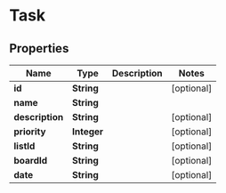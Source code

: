 

# Task

## Properties

Name | Type | Description | Notes
------------ | ------------- | ------------- | -------------
**id** | **String** |  |  [optional]
**name** | **String** |  | 
**description** | **String** |  |  [optional]
**priority** | **Integer** |  |  [optional]
**listId** | **String** |  |  [optional]
**boardId** | **String** |  |  [optional]
**date** | **String** |  |  [optional]



